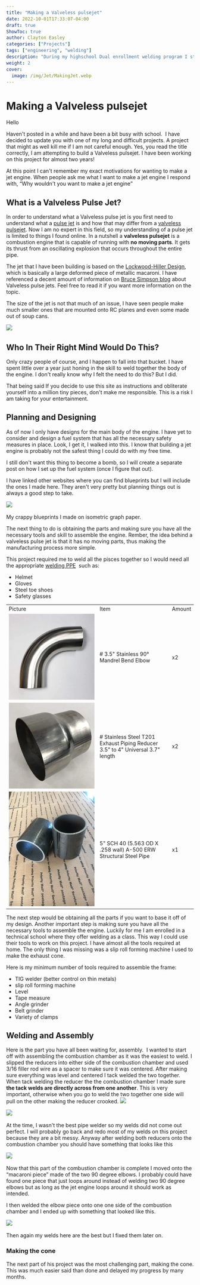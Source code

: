 ```yaml
---
title: "Making a Valveless pulsejet"
date: 2022-10-01T17:33:07-04:00
draft: true
ShowToc: true
author: Clayton Easley
categories: ["Projects"]
tags: ["engineering", "welding"]
description: "During my highschool Dual enrollment welding program I started to work on building a pulse jet!"
weight: 2
cover:
  image: /img/Jet/MakingJet.webp
---
```


# Making a Valveless pulsejet

Hello

Haven't posted in a while and have been a bit busy with school.  I have decided to update you with one of my long and difficult projects. A project that might as well kill me if I am not careful enough. Yes, you read the title correctly, I am attempting to build a Valveless pulsejet. I have been working on this project for almost two years!

At this point I can't remember my exact motivations for wanting to make a jet engine. When people ask me what I want to make a jet engine I respond with, “Why wouldn't you want to make a jet engine”

## What is a Valveless Pulse Jet? 

In order to understand what a Valveless pulse jet is you first need to understand what a [pulse jet](https://en.wikipedia.org/wiki/Pulsejet) is and how that may differ from a [valveless pulsejet](https://en.wikipedia.org/wiki/Valveless_pulsejet). Now I am no expert in this field, so my understanding of a pulse jet is limited to things I found online. In a nutshell a **valveless pulsejet** is a combustion engine that is capable of running with **no moving parts**. It gets its thrust from an oscillating explosion that occurs throughout the entire pipe.

The jet that I have been building is based on the [Lockwood-Hiller Design](https://patents.google.com/patent/US3462955A/en), which is basically a large deformed piece of metallic macaroni. I have referenced a decent amount of information on [Bruce Simpson blog](https://aardvark.co.nz/pjet/valveless.htm) about Valveless pulse jets. Feel free to read it if you want more information on the topic.

The size of the jet is not that much of an issue, I have seen people make much smaller ones that are mounted onto RC planes and even some made out of soup cans.

![](https://lh4.googleusercontent.com/DbFQy0sVFmGmEm7Wj93rXeOHTeflvPkf0KfeQEa1UFX7gJTdJz1RhaXeuJTwrtYtoO9SMchPu7A5R-HX2iuSn0FrtjUss4zlN4apzceSQzfrTrMU8z1OSqiuZ44nsb2jMO34XMkEXQ-Bur8TGTTeDm8)

## Who In Their Right Mind Would Do This?   

Only crazy people of course, and I happen to fall into that bucket. I have spent little over a year just honing in the skill to weld together the body of the engine. I don't really know why I felt the need to do this? But I did.

That being said If you decide to use this site as instructions and obliterate yourself into a million tiny pieces, don't make me responsible. This is a risk I am taking for your entertainment.

## Planning and Designing 

As of now I only have designs for the main body of the engine. I have yet to consider and design a fuel system that has all the necessary safety measures in place. Look, I get it, I walked into this. I know that building a jet engine is probably not the safest thing I could do with my free time.

I still don't want this thing to become a bomb, so I will create a separate post on how I set up the fuel system (once I figure that out).

I have linked other websites where you can find blueprints but I will include the ones I made here. They aren't very pretty but planning things out is always a good step to take.

![](https://lh5.googleusercontent.com/EtW66sy2Xn7wL1SDZl8mUi3iX05sDQrksMgWLnPY4hV3wafb5MbuvjZSr6omTfb01KGd0CBubIyaoKvF-vOAKDEYZU_hCHpjsaLLBBWUbV2yrFk6rpz8I-Xp3ncRErEM39pFfIIcq6WvDjBVqgqsfZU)

My crappy blueprints I made on isometric graph paper.

The next thing to do is obtaining the parts and making sure you have all the necessary tools and skill to assemble the engine. Rember, the idea behind a valveless pulse jet is that it has no moving parts, thus making the manufacturing process more simple.

This project required me to weld all the pisces together so I would need all the appropriate [welding PPE](https://www.ccohs.ca/oshanswers/safety_haz/welding/ppe.html)  such as:

- Helmet
- Gloves
- Steel toe shoes
- Safety glasses

|                                   |                                                                                |        |
| --------------------------------- | ------------------------------------------------------------------------------ | ------ |
| Picture                           | Item                                                                           | Amount |
| ![](img/elbow.webp)               | # 3.5" Stainless 90° Mandrel Bend Elbow                                        | x2     |
| ![](img/reducer.webp)             | # Stainless Steel T201 Exhaust Piping Reducer 3.5" to 4" Universal 3.7" length | x2     |
| ![](img/StructuralSteelPipe.webp) | 5" SCH 40 (5.563 OD X .258 wall) A-500 ERW Structural Steel Pipe               | x1     |

<!-- | Picture | Item | Amount |
| --------|------|--------|
| ![](/img/clayton.jpeg)| -->

The next step would be obtaining all the parts if you want to base it off of my design. Another important step is making sure you have all the necessary tools to assemble the engine. Luckily for me I am enrolled in a technical school where they offer welding as a class. This way I could use their tools to work on this project. I have almost all the tools required at home. The only thing I was missing was a slip roll forming machine I used to make the exhaust cone.

Here is my minimum number of tools required to assemble the frame:

- TIG welder (better control on thin metals)
- slip roll forming machine
- Level
- Tape measure
- Angle grinder
- Belt grinder
- Variety of clamps

## Welding and Assembly

Here is the part you have all been waiting for, assembly.  I wanted to start off with assembling the combustion chamber as it was the easiest to weld. I slipped the reducers into either side of the combustion chamber and used 3/16 filler rod wire as a spacer to make sure it was centered. After making sure everything was level and centered I tack welded the two together. When tack welding the reducer the the combustion chamber I made sure **the tack welds are directly across from one another**. This is very important, otherwise when you go to weld the two together one side will pull on the other making the reducer crooked. ![](https://lh6.googleusercontent.com/86yuYD_40y7kAa1OGCG8FsabkBgfP_YrqPi-tvFcAMujTa0v1KwXKwz0RZ4n-mIvimP_65VyPPPcsOUdLbaQG9MZGvqOwIlA94DGemsEu4z4wS1EXN_LWZZn9uegDEqX6GzITk9RoIn_KURZKqhKiKA)

![](https://lh4.googleusercontent.com/UtObXJf66lEKnke8n4CzgIK9tkoQWvgHUonO98BotXLjRnk-R49QmYQ0fXNY76qBcGRGioaxEVsMvdSqshbHAd7CZ-TOmXzPmt-GW7vSmo0Dw2RFkt1CEJpxJLPm-vTlZPKIjj7xi0u5PEGjVvknftI)

At the time, I wasn't the best pipe welder so my welds did not come out perfect. I will probably go back and redo most of my welds on this project because they are a bit messy. Anyway after welding both reducers onto the combustion chamber you should have something that looks like this

![](https://lh3.googleusercontent.com/sYCtaqUCJhyqhZsYyHamLo-lwWX-vKcr00Pc59a1taJrLx--W8VstiCxQF2VlvJbowcg9b2wUP-a8bDeByjxeBzgpzjN5vxnIPRNOBsp0Riiy4QbWgiD93mxGyCvUDoDLmchVh1ZnKR3NYHtdd7fY1Q)

Now that this part of the combustion chamber is complete I moved onto the “macaroni piece” made of the two 90 degree elbows. I probably could have found one piece that just loops around instead of welding two 90 degree elbows but as long as the jet engine loops around it should work as intended.

I then welded the elbow piece onto one one side of the combustion chamber and I ended up with something that looked like this.

![](https://lh6.googleusercontent.com/DhoMGUw32eoi2Tp5WeK2p7PcUQCRd5WB3M636fa5scDhRxNPVJPElJypnppG8lb4WKZDYt8_L_ix1sSfqlfGcR3Fj0NOmmnIAMQAbS9ULIl0LmflUj_3dDkqqfZVJBMnQH9WLHnG0nh2BXmriGn3U34)

Then again my welds here are the best but I fixed them later on.

### Making the cone

The next part of his project was the most challenging part, making the cone. This was much easier said than done and delayed my progress by many months.
